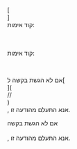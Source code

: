 [<br host>]<br action>קוד אימות:<br code>

<br url><br action>קוד אימות:

<br code>

אם לא הגשת בקשה ל[<br host>](<br protocol>//<br host>)<br action>, אנא התעלם מהודעה זו.

אם לא הגשת בקשה<br url><br action>, אנא התעלם מהודעה זו.

